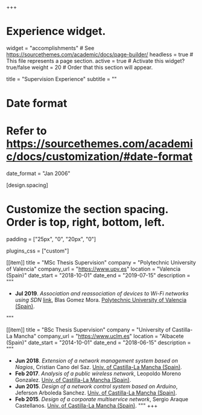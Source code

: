 +++
# Experience widget.
widget = "accomplishments"  # See https://sourcethemes.com/academic/docs/page-builder/
headless = true  # This file represents a page section.
active = true  # Activate this widget? true/false
weight = 20  # Order that this section will appear.

title = "Supervision Experience"
subtitle = ""

# Date format
#   Refer to https://sourcethemes.com/academic/docs/customization/#date-format
date_format = "Jan 2006"

[design.spacing]
  # Customize the section spacing. Order is top, right, bottom, left.
  padding = ["25px", "0", "20px", "0"]

plugins_css = ["custom"]

[[item]]
  title = "MSc Thesis Supervision"
  company = "Polytechnic University of Valencia"
  company_url = "https://www.upv.es"
  location = "Valencia (Spain)"
  date_start = "2018-10-01"
  date_end = "2019-07-15"
  description = """
  * **Jul 2019**. _Association and reassociation of devices to Wi-Fi networks using SDN_ <a href="http://hdl.handle.net/10251/124494" target="_blank">link</a>, Blas Gomez Mora. <a href="https://www.upv.es" target="_blank">Polytechnic University of Valencia (Spain)</a>.

  """

[[item]]
  title = "BSc Thesis Supervision"
  company = "University of Castilla-La Mancha"
  company_url = "https://www.uclm.es"
  location = "Albacete (Spain)"
  date_start = "2014-10-01"
  date_end = "2018-06-15"
  description = """

   * **Jun 2018**. _Extension of a network management system based on Nagios_, Cristian Cano del Saz. <a href="https://www.uclm.es/" target="_blank">Univ. of Castilla-La Mancha (Spain)</a>.
   * **Feb 2017**. _Analysis of a public wireless network_, Leopoldo Moreno Gonzalez. <a href="https://www.uclm.es/" target="_blank">Univ. of Castilla-La Mancha (Spain)</a>.
   * **Jun 2015**. _Design of a network control system based on Arduino_, Jeferson Arboleda Sanchez. <a href="https://www.uclm.es/" target="_blank">Univ. of Castilla-La Mancha (Spain)</a>.
   * **Feb 2015**. _Design of a corporate multiservice network_, Sergio Araque Castellanos. <a href="https://www.uclm.es/" target="_blank">Univ. of Castilla-La Mancha (Spain)</a>.
"""
+++
